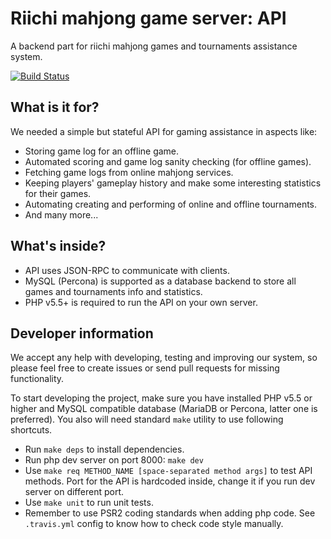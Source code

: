 Riichi mahjong game server: API
===============================

A backend part for riichi mahjong games and tournaments assistance system.

[![Build Status](https://travis-ci.org/Furiten/riichi-api.svg?branch=master)](https://travis-ci.org/Furiten/riichi-api)

What is it for?
---------------

We needed a simple but stateful API for gaming assistance in aspects like:
- Storing game log for an offline game.
- Automated scoring and game log sanity checking (for offline games).
- Fetching game logs from online mahjong services.
- Keeping players' gameplay history and make some interesting statistics for their games.
- Automating creating and performing of online and offline tournaments.
- And many more...

What's inside?
--------------

- API uses JSON-RPC to communicate with clients.
- MySQL (Percona) is supported as a database backend to store all games and tournaments info and statistics.
- PHP v5.5+ is required to run the API on your own server.

Developer information
---------------------

We accept any help with developing, testing and improving our system, so please feel free to create issues or send pull requests for missing functionality.

To start developing the project, make sure you have installed PHP v5.5 or higher and MySQL compatible database (MariaDB or Percona, latter one is preferred).
You also will need standard `make` utility to use following shortcuts.
- Run `make deps` to install dependencies.
- Run php dev server on port 8000: `make dev`
- Use `make req METHOD_NAME [space-separated method args]` to test API methods. Port for the API is hardcoded inside, change it if you run dev server on different port.
- Use `make unit` to run unit tests.
- Remember to use PSR2 coding standards when adding php code. See `.travis.yml` config to know how to check code style manually.

